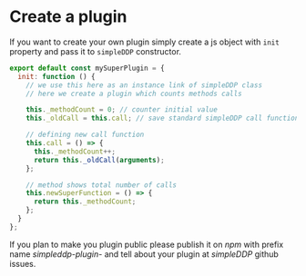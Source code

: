 # Create a plugin

If you want to create your own plugin simply create a js object with `init` property and pass it to `simpleDDP` constructor.

```javascript
export default const mySuperPlugin = {
  init: function () {
    // we use this here as an instance link of simpleDDP class
    // here we create a plugin which counts methods calls

    this._methodCount = 0; // counter initial value
    this._oldCall = this.call; // save standard simpleDDP call function

    // defining new call function
    this.call = () => {
      this._methodCount++;
      return this._oldCall(arguments);
    };

    // method shows total number of calls
    this.newSuperFunction = () => {
      return this._methodCount;
    };
  }
};
```

If you plan to make you plugin public please publish it on *npm* with prefix name *simpleddp-plugin-* and tell about your plugin at *simpleDDP* github issues.
